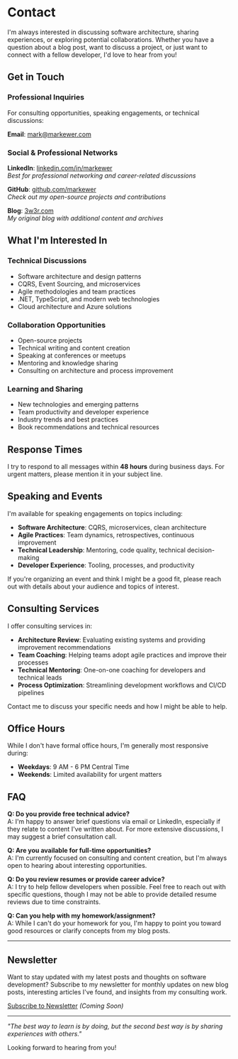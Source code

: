 # Contact

I'm always interested in discussing software architecture, sharing experiences, or exploring potential collaborations. Whether you have a question about a blog post, want to discuss a project, or just want to connect with a fellow developer, I'd love to hear from you!

## Get in Touch

### Professional Inquiries
For consulting opportunities, speaking engagements, or technical discussions:

**Email**: [mark@markewer.com](mailto:mark@markewer.com)

### Social & Professional Networks

**LinkedIn**: [linkedin.com/in/markewer](https://www.linkedin.com/in/markewer/)  
*Best for professional networking and career-related discussions*

**GitHub**: [github.com/markewer](https://github.com/markewer)  
*Check out my open-source projects and contributions*

**Blog**: [3w3r.com](https://www.3w3r.com)  
*My original blog with additional content and archives*

## What I'm Interested In

### Technical Discussions
- Software architecture and design patterns
- CQRS, Event Sourcing, and microservices
- Agile methodologies and team practices
- .NET, TypeScript, and modern web technologies
- Cloud architecture and Azure solutions

### Collaboration Opportunities
- Open-source projects
- Technical writing and content creation
- Speaking at conferences or meetups
- Mentoring and knowledge sharing
- Consulting on architecture and process improvement

### Learning and Sharing
- New technologies and emerging patterns
- Team productivity and developer experience
- Industry trends and best practices
- Book recommendations and technical resources

## Response Times

I try to respond to all messages within **48 hours** during business days. For urgent matters, please mention it in your subject line.

## Speaking and Events

I'm available for speaking engagements on topics including:

- **Software Architecture**: CQRS, microservices, clean architecture
- **Agile Practices**: Team dynamics, retrospectives, continuous improvement
- **Technical Leadership**: Mentoring, code quality, technical decision-making
- **Developer Experience**: Tooling, processes, and productivity

If you're organizing an event and think I might be a good fit, please reach out with details about your audience and topics of interest.

## Consulting Services

I offer consulting services in:

- **Architecture Review**: Evaluating existing systems and providing improvement recommendations
- **Team Coaching**: Helping teams adopt agile practices and improve their processes
- **Technical Mentoring**: One-on-one coaching for developers and technical leads
- **Process Optimization**: Streamlining development workflows and CI/CD pipelines

Contact me to discuss your specific needs and how I might be able to help.

## Office Hours

While I don't have formal office hours, I'm generally most responsive during:

- **Weekdays**: 9 AM - 6 PM Central Time
- **Weekends**: Limited availability for urgent matters

## FAQ

**Q: Do you provide free technical advice?**  
A: I'm happy to answer brief questions via email or LinkedIn, especially if they relate to content I've written about. For more extensive discussions, I may suggest a brief consultation call.

**Q: Are you available for full-time opportunities?**  
A: I'm currently focused on consulting and content creation, but I'm always open to hearing about interesting opportunities.

**Q: Do you review resumes or provide career advice?**  
A: I try to help fellow developers when possible. Feel free to reach out with specific questions, though I may not be able to provide detailed resume reviews due to time constraints.

**Q: Can you help with my homework/assignment?**  
A: While I can't do your homework for you, I'm happy to point you toward good resources or clarify concepts from my blog posts.

---

## Newsletter

Want to stay updated with my latest posts and thoughts on software development? Subscribe to my newsletter for monthly updates on new blog posts, interesting articles I've found, and insights from my consulting work.

[Subscribe to Newsletter](#) *(Coming Soon)*

---

*"The best way to learn is by doing, but the second best way is by sharing experiences with others."*

Looking forward to hearing from you!
